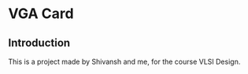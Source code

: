 # VGA Card

## Introduction
This is a project made by Shivansh and me, for the course VLSI Design.



